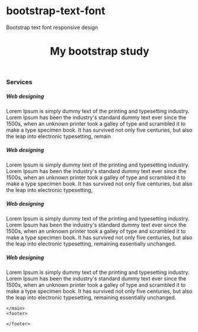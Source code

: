 # bootstrap-text-font
Bootstrap text font responsive design
 <!DOCTYPE html>
<html lang="en">
<head>
  <title>Bootstrap 4 Example</title>
  <meta charset="utf-8">
  <meta name="viewport" content="width=device-width, initial-scale=1">
  <script src="https://kit.fontawesome.com/b99e675b6e.js"></script>
  <link rel="stylesheet" href="https://maxcdn.bootstrapcdn.com/bootstrap/4.5.2/css/bootstrap.min.css">
  <style>
  	
  </style>
  <title>Bootstrap grid Layout</title>
</head>
<body> 
	<div class="container">
    <header>
      <h1 class="bg-primary text-white py-3 text-center">My bootstrap study</h1>
    </header><!-- /header -->
    <main>
  <div class="service-section bg-light pt-3">
     <div class="title text-center mb-3></textarea>">
      <h3 class="font-weight-bolder">Services</h3>
    <div class="row text-left text-md-center">
        <div class="col-lg-3 col-md-6">
          <i class="bg-primary text-white rounded-circle mb-3 p-2 fa-2x fas fa-hands-helping"></i>
          <h5 class="text-uppercase">Web designing</h5>
          <p class="small text-muted">Lorem Ipsum is simply dummy text of the printing and typesetting industry. Lorem Ipsum has been the industry's standard dummy text ever since the 1500s, when an unknown printer took a galley of type and scrambled it to make a type specimen book. It has survived not only five centuries, but also the leap into electronic typesetting, remain</p>
        </div>
        <div class="col-lg-3 col-md-6">
          <i class="bg-primary text-white rounded-circle mb-3 p-2 fa-2x fas fa-hands-helping"></i>
          <h5 class="text-uppercase">Web designing</h5>
          <p class="small text-muted">Lorem Ipsum is simply dummy text of the printing and typesetting industry. Lorem Ipsum has been the industry's standard dummy text ever since the 1500s, when an unknown printer took a galley of type and scrambled it to make a type specimen book. It has survived not only five centuries, but also the leap into electronic typesetting, </p>
        </div>
        <div class="col-lg-3 col-md-6">
          <i class="bg-primary text-white rounded-circle mb-3 p-2 fa-2x fas fa-hands-helping"></i>
          <h5 class="text-uppercase">Web designing</h5>
          <p class="small text-muted"
          >Lorem Ipsum is simply dummy text of the printing and typesetting industry. Lorem Ipsum has been the industry's standard dummy text ever since the 1500s, when an unknown printer took a galley of type and scrambled it to make a type specimen book. It has survived not only five centuries, but also the leap into electronic typesetting, remaining essentially unchanged.</p>
        </div>
        <div class="col-lg-3 col-md-6">
          <i class="bg-primary text-white rounded-circle mb-3 p-2 fa-2x fas fa-hands-helping"></i>
          <h5 class="text-uppercase">Web designing</h5>
          <p class="small text-muted">Lorem Ipsum is simply dummy text of the printing and typesetting industry. Lorem Ipsum has been the industry's standard dummy text ever since the 1500s, when an unknown printer took a galley of type and scrambled it to make a type specimen book. It has survived not only five centuries, but also the leap into electronic typesetting, remaining essentially unchanged.</p>
        </div>
      </div>
      </div>
  </div>
      
    </main>
    <footer>
      
    </footer>
  </div>
 <script src="https://ajax.googleapis.com/ajax/libs/jquery/3.5.1/jquery.min.js"></script>
  <script src="https://cdnjs.cloudflare.com/ajax/libs/popper.js/1.16.0/umd/popper.min.js"></script>
  <script src="https://maxcdn.bootstrapcdn.com/bootstrap/4.5.2/js/bootstrap.min.js"></script>
</body>
</html> 
